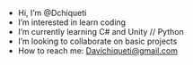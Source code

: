 -  Hi, I’m @Dchiqueti
-  I’m interested in learn coding
-  I’m currently learning C# and Unity // Python
-  I’m looking to collaborate on basic projects
-  How to reach me: Davichiqueti@gmail.com

<!---
Dchiqueti/Dchiqueti is a ✨ special ✨ repository because its `README.md` (this file) appears on your GitHub profile.
You can click the Preview link to take a look at your changes.
--->

